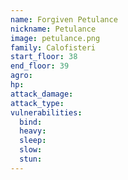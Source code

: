 ```yaml
---
name: Forgiven Petulance
nickname: Petulance
image: petulance.png
family: Calofisteri
start_floor: 38
end_floor: 39
agro: 
hp: 
attack_damage: 
attack_type: 
vulnerabilities:
  bind: 
  heavy: 
  sleep: 
  slow: 
  stun: 
---
```


